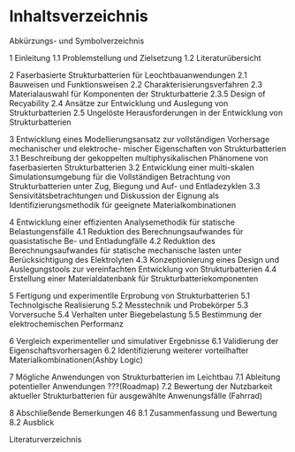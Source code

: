 # Inhaltsverzeichnis

Abkürzungs- und Symbolverzeichnis

1 Einleitung
    1.1 Problemstellung und Zielsetzung
    1.2 Literaturübersicht

2 Faserbasierte Strukturbatterien für Leochtbauanwendungen
    2.1 Bauweisen und Funktionsweisen
    2.2 Charakterisierungsverfahren
    2.3 Materialauswahl für Komponenten der Strukturbatterie
        2.3.5 Design of Recyability
    2.4 Ansätze zur Entwicklung und Auslegung von Strukturbatterien
    2.5 Ungelöste Herausforderungen in der Entwicklung von Strukturbatterien

3 Entwicklung eines Modellierungsansatz zur vollständigen Vorhersage mechanischer und elektroche-
mischer Eigenschaften von Strukturbatterien
    3.1 Beschreibung der gekoppelten multiphysikalischen Phänomene von faserbasierten Strukturbatterien
    3.2 Entwicklung einer multi-skalen Simulationsumgebung für die Vollständigen Betrachtung von Strukturbatterien unter Zug, Biegung und Auf- und Entladezyklen
    3.3 Sensivitätsbetrachtungen und Diskussion der Eignung als Identifizierungsmethodik für geeignete Materialkombinationen

4 Entwicklung einer effizienten Analysemethodik für statische Belastungensfälle
    4.1 Reduktion des Berechnungsaufwandes für quasistatische Be- und Entladungfälle
    4.2 Reduktion des Berechnungsaufwandes für statische mechanische lasten unter Berücksichtigung des Elektrolyten
    4.3 Konzeptionierung eines Design und Auslegungstools zur vereinfachten Entwicklung von Strukturbatterien
    4.4 Erstellung einer Materialdatenbank für Strukturbatteriekomponenten

5 Fertigung und experimentlle Erprobung von Strukturbatterien
    5.1 Technolgische Realisierung
    5.2 Messtechnik und Probekörper
    5.3 Vorversuche
    5.4 Verhalten unter Biegebelastung
    5.5 Bestimmung der elektrochemischen Performanz

6 Vergleich experimenteller und simulativer Ergebnisse
    6.1 Validierung der Eigenschaftsvorhersagen
    6.2 Identifizierung weiterer vorteilhafter Materialkombinationen(Ashby Logic)

7 Mögliche Anwendungen von Strukturbatterien im Leichtbau
    7.1 Ableitung potentieller Anwendungen ???(Roadmap)
    7.2 Bewertung der Nutzbarkeit aktueller Strukturbatterien für ausgewählte Anwenungsfälle (Fahrrad)

8 Abschließende Bemerkungen 46
    8.1 Zusammenfassung und Bewertung
    8.2 Ausblick

Literaturverzeichnis 